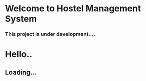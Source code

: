 # Welcome to Hostel Management System

### This project is under development....
# Hello..
## Loading...
